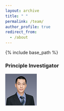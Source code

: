 ```yaml
---
layout: archive
title: " "
permalink: /team/
author_profile: true
redirect_from:
  - /about
---
```


{% include base_path %}

### Principle Investigator

![](qiming3.png)

  
